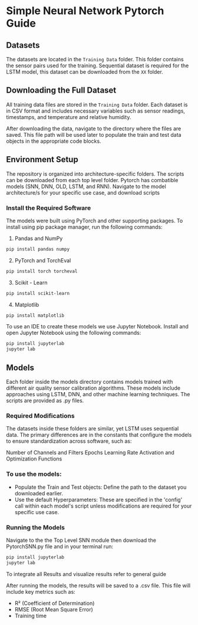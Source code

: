 # Simple Neural Network Pytorch Guide

## Datasets

The datasets are located in the `Training Data` folder. This folder contains the sensor pairs used for the training.
Sequential dataset is required for the LSTM model, this dataset can be downloaded from the `XX` folder.

## Downloading the Full Dataset

All training data files are stored in the `Training Data` folder. Each dataset is in CSV format and includes necessary variables such as sensor readings, timestamps, and temperature and relative humidity.

After downloading the data, navigate to the directory where the files are saved. This file path will be used later to populate the train and test data objects in the appropriate code blocks.

## Environment Setup

The repository is organized into architecture-specific folders. The scripts can be downloaded from each top level folder. Pytorch has combatible models (SNN, DNN, OLD, LSTM, and RNN). Navigate to the model architecture/s for your specific use case, and download scripts

### Install the Required Software

The models were built using PyTorch and other supporting packages. To install using pip package manager, run the following commands:

1. Pandas and NumPy
```bash
pip install pandas numpy
```

2. PyTorch and TorchEval
```bash
pip install torch torcheval
```

3. Scikit - Learn
```bash
pip install scikit-learn
```

4. Matplotlib
```bash
pip install matplotlib
```

To use an IDE to create these models we use Jupyter Notebook. Install and open Jupyter Notebook using the following commands:

```bash
pip install jupyterlab
jupyter lab
```
## Models

Each folder inside the models directory contains models trained with different air quality sensor calibration algorithms. These models include approaches using LSTM, DNN, and other machine learning techniques. The scripts are provided as .py files. 

### Required Modifications
The datasets inside these folders are similar, yet LSTM uses sequential data. The primary differences are in the constants that configure the models to ensure standardization across software, such as:

Number of Channels and Filters
Epochs
Learning Rate 
Activation and Optimization Functions 

### To use the models:
- Populate the Train and Test objects: Define the path to the dataset you downloaded earlier.
- Use the default Hyperparameters: These are specified in the 'config' call within each model's script unless modifications are required for your specific use case.

### Running the Models

Navigate to the the Top Level SNN module then download the PytorchSNN.py file and in your terminal run:

```bash
pip install jupyterlab
jupyter lab
```

To integrate all Results and visualize results refer to general guide 

After running the models, the results will be saved to a <specified file name>.csv file. This file will include key metrics such as:

- R² (Coefficient of Determination)
- RMSE (Root Mean Square Error)
- Training time